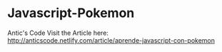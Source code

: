 # Javascript-Pokemon
Antic's Code
Visit the Article here: http://anticscode.netlify.com/article/aprende-javascript-con-pokemon
